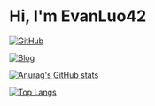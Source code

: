 # Hi, I'm EvanLuo42

[![GitHub](https://img.shields.io/badge/dynamic/json?logo=github&label=GitHub&labelColor=495867&color=495867&query=%24.data.totalSubs&url=https%3A%2F%2Fapi.spencerwoo.com%2Fsubstats%2F%3Fsource%3Dgithub%26queryKey%3Dhayschan&style=flat-square)](https://github.com/EvanLuo42)

[![Blog](https://img.shields.io/website?url=https%3A%2F%2Fwww.phakel.cn)](https://www.phakel.cn)

[![Anurag's GitHub stats](https://github-readme-stats.vercel.app/api?username=EvanLuo42)](https://github.com/anuraghazra/github-readme-stats)

[![Top Langs](https://github-readme-stats.vercel.app/api/top-langs/?username=EvanLuo42)](https://github.com/anuraghazra/github-readme-stats)
